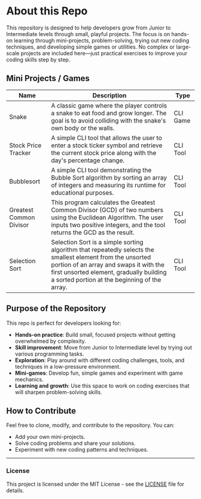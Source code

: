 # About this Repo

This repository is designed to help developers grow from Junior to Intermediate levels through small, playful projects. The focus is on hands-on learning through mini-projects, problem-solving, trying out new coding techniques, and developing simple games or utilities. No complex or large-scale projects are included here—just practical exercises to improve your coding skills step by step.

## Mini Projects / Games

| Name              | Description                                                                 | Type       |
|-------------------|-----------------------------------------------------------------------------|------------|
| Snake             | A classic game where the player controls a snake to eat food and grow longer. The goal is to avoid colliding with the snake's own body or the walls. | CLI Game   |
| Stock Price Tracker | A simple CLI tool that allows the user to enter a stock ticker symbol and retrieve the current stock price along with the day's percentage change. | CLI Tool   |
| Bubblesort | A simple CLI tool demonstrating the Bubble Sort algorithm by sorting an array of integers and measuring its runtime for educational purposes. | CLI Tool   |
| Greatest Common Divisor |This program calculates the Greatest Common Divisor (GCD) of two numbers using the Euclidean Algorithm. The user inputs two positive integers, and the tool returns the GCD as the result. | CLI Tool   |
|Selection Sort |Selection Sort is a simple sorting algorithm that repeatedly selects the smallest element from the unsorted portion of an array and swaps it with the first unsorted element, gradually building a sorted portion at the beginning of the array.| CLI Tool   |


## Purpose of the Repository

This repo is perfect for developers looking for:
- **Hands-on practice**: Build small, focused projects without getting overwhelmed by complexity.
- **Skill improvement**: Move from Junior to Intermediate level by trying out various programming tasks.
- **Exploration**: Play around with different coding challenges, tools, and techniques in a low-pressure environment.
- **Mini-games**: Develop fun, simple games and experiment with game mechanics.
- **Learning and growth**: Use this space to work on coding exercises that will sharpen problem-solving skills.

## How to Contribute

Feel free to clone, modify, and contribute to the repository. You can:
- Add your own mini-projects.
- Solve coding problems and share your solutions.
- Experiment with new coding patterns and techniques.

---

### License

This project is licensed under the MIT License - see the [LICENSE](LICENSE) file for details.
